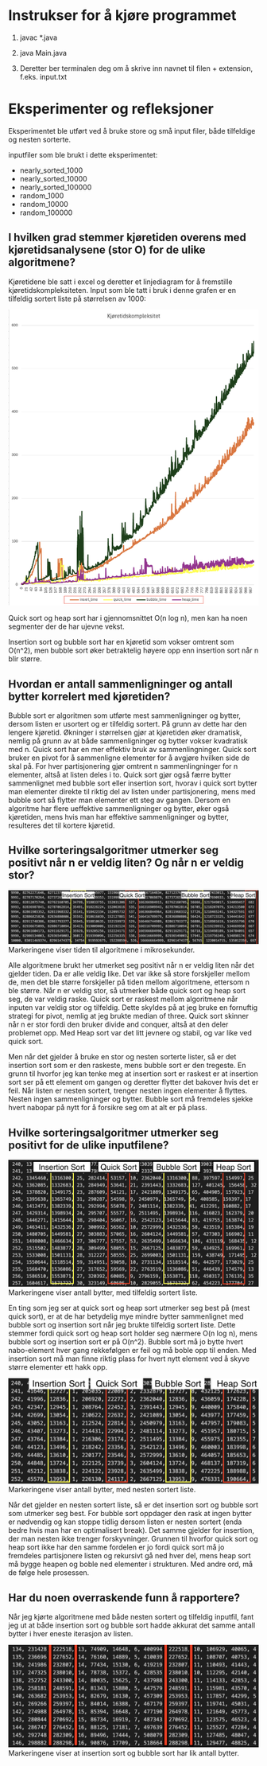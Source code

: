 # Instrukser for å kjøre programmet

1. javac *.java

2. java Main.java

3. Deretter ber terminalen deg om å skrive inn navnet til filen + extension, f.eks. input.txt


# Eksperimenter og refleksjoner

Eksperimentet ble utført ved å bruke store og små input filer, både tilfeldige og nesten sorterte.

inputfiler som ble brukt i dette eksperimentet:
- nearly_sorted_1000
- nearly_sorted_10000
- nearly_sorted_100000
- random_1000
- random_10000
- random_100000

## I hvilken grad stemmer kjøretiden overens med kjøretidsanalysene (stor O) for de ulike algoritmene?

Kjøretidene ble satt i excel og deretter et linjediagram for å fremstille kjøretidskompleksiteten. Input som ble tatt i bruk i denne grafen er en tilfeldig sortert liste på størrelsen av 1000:

![graf](image-1.png)

Quick sort og heap sort har i gjennomsnittet O(n log n), men kan ha noen segmenter der de har ujevne vekst.

Insertion sort og bubble sort har en kjøretid som vokser omtrent som O(n^2), men bubble sort øker betraktelig høyere opp enn insertion sort når n blir større.

## Hvordan er antall sammenligninger og antall bytter korrelert med kjøretiden?

Bubble sort er algoritmen som utførte mest sammenligninger og bytter, dersom listen er usortert og er tilfeldig sortert. På grunn av dette har den lengere kjøretid. Økninger i størrelsen gjør at kjøretiden øker dramatisk, nemlig på grunn av at både sammenligninger og bytter vokser kvadratisk med n. Quick sort har en mer effektiv bruk av sammenlingninger. Quick sort bruker en pivot for å sammenligne elementer for å avgjøre hvilken side de skal på. For hver partisjonering gjør omtrent n sammenlingninger for n elementer, altså at listen deles i to. Quick sort gjør også færre bytter sammenlignet med bubble sort eller insertion sort, hvorav i quick sort bytter man elementer direkte til riktig del av listen under partisjonering, mens med bubble sort så flytter man elementer ett steg av gangen. Dersom en algoritme har flere ueffektive sammenligninger og bytter, øker også kjøretiden, mens hvis man har effektive sammenligninger og bytter, resulteres det til kortere kjøretid.

## Hvilke sorteringsalgoritmer utmerker seg positivt når n er veldig liten? Og når n er veldig stor?

![rask_når_n_er_stor](image-4.png)
Markeringene viser tiden til algoritmene i mikrosekunder.

Alle algoritmene brukt her utmerket seg positivt når n er veldig liten når det gjelder tiden. Da er alle veldig like. Det var ikke så store forskjeller mellom de, men det ble større forskjeller på tiden mellom algoritmene, ettersom n ble større. Når n er veldig stor, så utmerker både quick sort og heap sort seg, de var veldig raske. Quick sort er raskest mellom algoritmene når inputen var veldig stor og tilfeldig. Dette skyldes på at jeg bruke en fornuftig strategi for pivot, nemlig at jeg brukte median of three. Quick sort skinner når n er stor fordi den bruker divide and conquer, altså at den deler problemet opp. Med Heap sort var det litt jevnere og stabil, og var like ved quick sort. 

Men når det gjelder å bruke en stor og nesten sorterte lister, så er det insertion sort som er den raskeste, mens bubble sort er den tregeste. En grunn til hvorfor jeg kan tenke meg at insertion sort er raskest er at insertion sort ser på ett element om gangen og deretter flytter det bakover hvis det er feil. Når listen er nesten sortert, trenger nesten ingen elementer å flyttes. Nesten ingen sammenligninger og bytter. Bubble sort må fremdeles sjekke hvert nabopar på nytt for å forsikre seg om at alt er på plass. 

## Hvilke sorteringsalgoritmer utmerker seg positivt for de ulike inputfilene?

![få_bytter_med_tilfeldig_liste](image-2.png)
Markeringene viser antall bytter, med tilfeldig sortert liste.

En ting som jeg ser at quick sort og heap sort utmerker seg best på (mest quick sort), er at de har betydelig mye mindre bytter sammenlignet med bubble sort og insertion sort når jeg brukte tilfeldig sortert liste. Dette stemmer fordi quick sort og heap sort holder seg nærmere O(n log n), mens bubble sort og insertion sort er på O(n^2). Bubble sort må jo bytte hvert nabo-element hver gang rekkefølgen er feil og må boble opp til enden. Med insertion sort må man finne riktig plass for hvert nytt element ved å skyve større elementer ett hakk opp.

![få_bytter_med_nesten_sortert_liste](image-3.png)
Markeringene viser antall bytter, med nesten sortert liste.

Når det gjelder en nesten sortert liste, så er det insertion sort og bubble sort som utmerker seg best. For bubble sort oppdager den rask at ingen bytter er nødvendig og kan stoppe tidlig dersom listen er nesten sortert (enda bedre hvis man har en optimalisert break). Det samme gjelder for insertion, der man nesten ikke trenger forskyvninger. Grunnen til hvorfor quick sort og heap sort ikke har den samme fordelen er jo fordi quick sort må jo fremdeles partisjonere listen og rekursivt gå ned hver del, mens heap sort må bygge heapen og boble ned elementer i strukturen. Med andre ord, må de følge hele prosessen.

## Har du noen overraskende funn å rapportere?

Når jeg kjørte algoritmene med både nesten sortert og tilfeldig inputfil, fant jeg ut at både insertion sort og bubble sort hadde akkurat det samme antall bytter i hver eneste iterasjon av listen.

![lik_bytte](<Skjermbilde 2025-09-25 kl. 02.26.59.png>)
Markeringene viser at insertion sort og bubble sort har lik antall bytter.